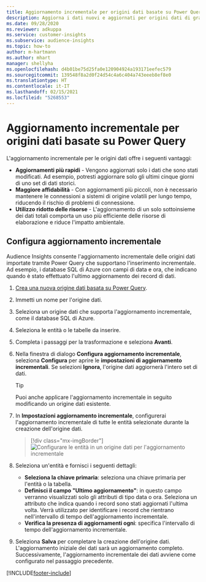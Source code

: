 ```yaml
---
title: Aggiornamento incrementale per origini dati basate su Power Query
description: Aggiorna i dati nuovi e aggiornati per origini dati di grandi dimensioni basate su Power Query.
ms.date: 09/28/2020
ms.reviewer: adkuppa
ms.service: customer-insights
ms.subservice: audience-insights
ms.topic: how-to
author: m-hartmann
ms.author: mhart
manager: shellyha
ms.openlocfilehash: d4b01be75d25fa0e120904924a193171eefec579
ms.sourcegitcommit: 139548f8a2d0f24d54c4a6c404a743eeeb8ef8e0
ms.translationtype: HT
ms.contentlocale: it-IT
ms.lasthandoff: 02/15/2021
ms.locfileid: "5268553"
---
```

# <a name="incremental-refresh-for-data-sources-based-on-power-query"></a>Aggiornamento incrementale per origini dati basate su Power Query

L'aggiornamento incrementale per le origini dati offre i seguenti vantaggi:

- **Aggiornamenti più rapidi** - Vengono aggiornati solo i dati che sono stati modificati. Ad esempio, potresti aggiornare solo gli ultimi cinque giorni di uno set di dati storici.
- **Maggiore affidabilità** - Con aggiornamenti più piccoli, non è necessario mantenere le connessioni a sistemi di origine volatili per lungo tempo, riducendo il rischio di problemi di connessione.
- **Utilizzo ridotto delle risorse** - L'aggiornamento di un solo sottoinsieme dei dati totali comporta un uso più efficiente delle risorse di elaborazione e riduce l'impatto ambientale.

## <a name="configure-incremental-refresh"></a>Configura aggiornamento incrementale

Audience Insights consente l'aggiornamento incrementale delle origini dati importate tramite Power Query che supportano l'inserimento incrementale. Ad esempio, i database SQL di Azure con campi di data e ora, che indicano quando è stato effettuato l'ultimo aggiornamento dei record di dati.

1. [Crea una nuova origine dati basata su Power Query](connect-power-query.md).

1. Immetti un nome per l'origine dati.

1. Seleziona un origine dati che supporta l'aggiornamento incrementale, come il database SQL di Azure.

1. Seleziona le entità o le tabelle da inserire.

1. Completa i passaggi per la trasformazione e seleziona **Avanti**.

1. Nella finestra di dialogo **Configura aggiornamento incrementale**, seleziona **Configura** per aprire le **impostazioni di aggiornamento incrementali**. Se selezioni **Ignora**, l'origine dati aggiornerà l'intero set di dati.
   > [!TIP]
   > Puoi anche applicare l'aggiornamento incrementale in seguito modificando un origine dati esistente.

1. In **Impostazioni aggiornamento incrementale**, configurerai l'aggiornamento incrementale di tutte le entità selezionate durante la creazione dell'origine dati.

   > [!div class="mx-imgBorder"]
   > ![Configurare le entità in un origine dati per l'aggiornamento incrementale](media/incremental-refresh-settings.png "Configurare le entità in un origine dati per l'aggiornamento incrementale")

1. Seleziona un'entità e fornisci i seguenti dettagli:

   - **Seleziona la chiave primaria**: seleziona una chiave primaria per l'entità o la tabella.
   - **Definisci il campo "Ultimo aggiornamento"**: in questo campo verranno visualizzati solo gli attributi di tipo data o ora. Seleziona un attributo che indica quando i record sono stati aggiornati l'ultima volta. Verrà utilizzato per identificare i record che rientrano nell'intervallo di tempo dell'aggiornamento incrementale.
   - **Verifica la presenza di aggiornamenti ogni**: specifica l'intervallo di tempo dell'aggiornamento incrementale.

1. Seleziona **Salva** per completare la creazione dell'origine dati. L'aggiornamento iniziale dei dati sarà un aggiornamento completo. Successivamente, l'aggiornamento incrementale dei dati avviene come configurato nel passaggio precedente.


[!INCLUDE[footer-include](../includes/footer-banner.md)]